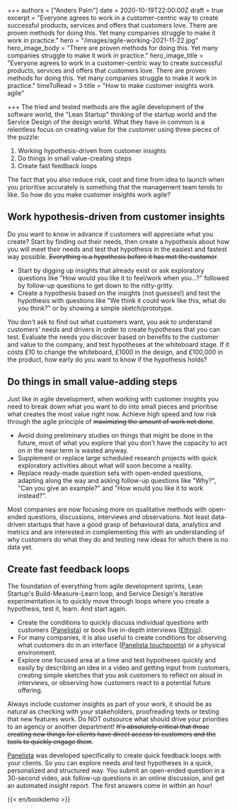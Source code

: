 +++
authors = ["Anders Palm"]
date = 2020-10-19T22:00:00Z
draft = true
excerpt = "Everyone agrees to work in a customer-centric way to create successful products, services and offers that customers love. There are proven methods for doing this. Yet many companies struggle to make it work in practice."
hero = "/images/agile-working-2021-11-22.jpg"
hero_image_body = "There are proven methods for doing this. Yet many companies struggle to make it work in practice."
hero_image_title = "Everyone agrees to work in a customer-centric way to create successful products, services and offers that customers love. There are proven methods for doing this. Yet many companies struggle to make it work in practice."
timeToRead = 3
title = "How to make customer insights work agile"

+++
The tried and tested methods are the agile development of the software world, the "Lean Startup" thinking of the startup world and the Service Design of the design world. What they have in common is a relentless focus on creating value for the customer using three pieces of the puzzle:

1. Working hypothesis-driven from customer insights
2. Do things in small value-creating steps
3. Create fast feedback loops

The fact that you also reduce risk, cost and time from idea to launch when you prioritise accurately is something that the management team tends to like. So how do you make customer insights work agile?

## Work hypothesis-driven from customer insights

Do you want to know in advance if customers will appreciate what you create? Start by finding out their needs, then create a hypothesis about how you will meet their needs and test that hypothesis in the easiest and fastest way possible. ~~Everything is a hypothesis before it has met the customer~~.

* Start by digging up insights that already exist or ask exploratory questions like "How would you like it to feel/work when you...?" followed by follow-up questions to get down to the nitty-gritty.
* Create a hypothesis based on the insights (not guesses!) and test the hypothesis with questions like "We think it could work like this, what do you think?" or by showing a simple sketch/prototype.

You don't ask to find out what customers want, you ask to understand customers' needs and drivers in order to create hypotheses that you can test. Evaluate the needs you discover based on benefits to the customer and value to the company, and test hypotheses at the whiteboard stage. If it costs £10 to change the whiteboard, £1000 in the design, and £100,000 in the product, how early do you want to know if the hypothesis holds?

## Do things in small value-adding steps

Just like in agile development, when working with customer insights you need to break down what you want to do into small pieces and prioritise what creates the most value right now. Achieve high speed and low risk through the agile principle of ~~maximizing the amount of work not done~~.

* Avoid doing preliminary studies on things that might be done in the future, most of what you explore that you don't have the capacity to act on in the near term is wasted anyway.
* Supplement or replace large scheduled research projects with quick exploratory activities about what will soon become a reality.
* Replace ready-made question sets with open-ended questions, adapting along the way and asking follow-up questions like "Why?", "Can you give an example?" and "How would you like it to work instead?".

Most companies are now focusing more on qualitative methods with open-ended questions, discussions, interviews and observations. Not least data-driven startups that have a good grasp of behavioural data, analytics and metrics and are interested in complementing this with an understanding of why customers do what they do and testing new ideas for which there is no data yet.

## Create fast feedback loops

The foundation of everything from agile development sprints, Lean Startup's Build-Measure-Learn loop, and Service Design's iterative experimentation is to quickly move through loops where you create a hypothesis, test it, learn. And start again.

* Create the conditions to quickly discuss individual questions with customers ([Panelista](https://panelista.com "Panelista")) or book five in-depth interviews ([Ethnio](https://ethn.io "Ethnio")).
* For many companies, it is also useful to create conditions for observing what customers do in an interface ([Panelista touchpoints](https://articles.panelista.com/sv/nytt-i-panelista-touchpoint-feedback/ "Panelista touchpoints")) or a physical environment.
* Explore one focused area at a time and test hypotheses quickly and easily by describing an idea in a video and getting input from customers, creating simple sketches that you ask customers to reflect on aloud in interviews, or observing how customers react to a potential future offering.

Always include customer insights as part of your work, it should be as natural as checking with your stakeholders, proofreading texts or testing that new features work. Do NOT outsource what should drive your priorities to an agency or another department! ~~It's absolutely critical that those creating new things for clients have direct access to customers and the tools to quickly engage them~~.

[Panelista](https://panelista.com "Panelista") was developed specifically to create quick feedback loops with your clients. So you can explore needs and test hypotheses in a quick, personalized and structured way. You submit an open-ended question in a 30-second video, ask follow-up questions in an online discussion, and get an automated insight report. The first answers come in within an hour!

{{< en/bookdemo >}}
